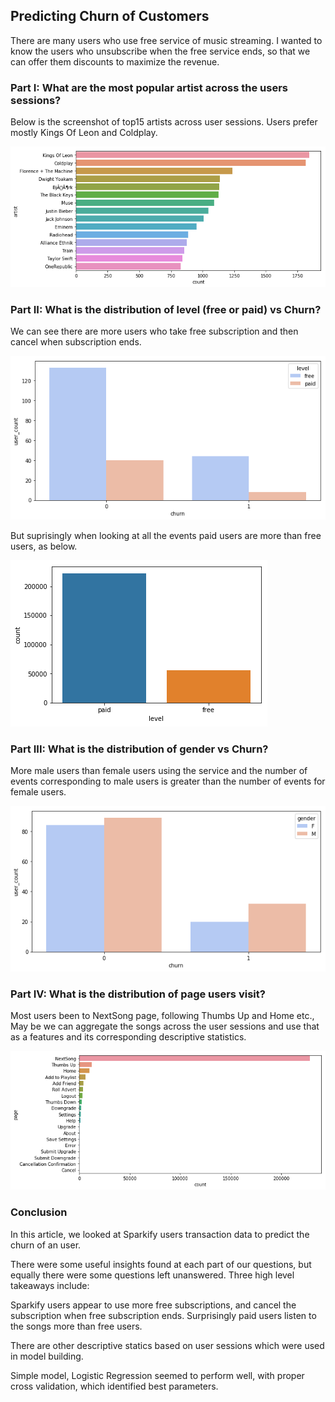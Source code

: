 ## Predicting Churn of Customers

There are many users who use free service of music streaming. I wanted to know the users who unsubscribe when the free service ends, so that we can offer them discounts to maximize the revenue.

### Part I: What are the most popular artist across the users sessions?

Below is the screenshot of top15 artists across user sessions. Users prefer mostly Kings Of Leon and Coldplay. 

![most_popular_area](top15.png)

### Part II: What is the distribution of level (free or paid) vs Churn?

We can see there are more users who take free subscription and then cancel when subscription ends. 

![level](level.png)

But suprisingly when looking at all the events paid users are more than free users, as below.

![level1](level1.png)

### Part III: What is the distribution of gender vs Churn?

More male users than female users using the service and the number of events corresponding to male users is greater than the number of events for female users.

![gender](gender.png)

### Part IV: What is the distribution of page users visit?

Most users been to NextSong page, following Thumbs Up and Home etc., May be we can aggregate the songs across the user sessions and use that as a features and its corresponding descriptive statistics.

![page](page.png)

### Conclusion

In this article, we looked at Sparkify users transaction data to predict the churn of an user.

There were some useful insights found at each part of our questions, but equally there were some questions left unanswered. Three high level takeaways include:

Sparkify users appear to use more free subscriptions, and cancel the subscription when free subscription ends. Surprisingly paid users listen to the songs more than free users.

There are other descriptive statics based on user sessions which were used in model building.

Simple model, Logistic Regression seemed to perform well, with proper cross validation, which identified best parameters.
